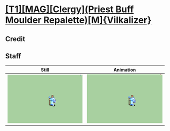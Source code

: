 # [\[T1\]\[MAG\]\[Clergy\]\(Priest Buff Moulder Repalette\)\[M\]{Vilkalizer}](../)

## Credit


	
## Staff

| Still | Animation |
| :---: | :-------: |
| ![Staff still](./Staff_000.png) | ![Staff animation](./Staff.gif) |
